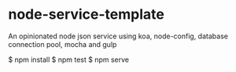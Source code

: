 node-service-template
=====================

An opinionated node json service using koa, node-config, database connection pool, mocha and gulp


$ npm install
$ npm test
$ npm serve

